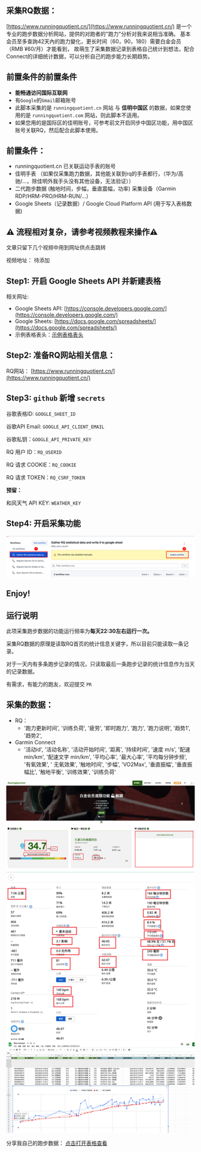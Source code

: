## 采集RQ数据：

[https://www.runningquotient.cn/](https://www.runningquotient.cn/) 是一个专业的跑步数据分析网站，提供的对跑者的"跑力"分析对我来说相当准确。
基本会员至多查詢42天內的跑力變化，更长时间（60，90，180）需要白金会员（RMB ¥60/月）才能看到， 故萌生了采集数据记录到表格自己统计到想法，配合Connect的详细统计数据，可以分析自己的跑步能力长期趋势。

## 前置条件的前置条件

- **能畅通访问国际互联网**
- 有`Google`的`Gmail`邮箱账号
- 此脚本采集的是 `runningquotient.cn` 网站 与 **佳明中国区** 的数据，如果您使用的是 `runningquotient.com` 网站，则此脚本不适用。
- 如果您用的是国际区的佳明账号，可参考前文开启同步中国区功能，用中国区账号关联RQ，然后配合此脚本使用。

## 前置条件：

- runningquotient.cn 已关联运动手表的账号
- 佳明手表 （如果仅采集跑力数据，其他能关联到rq的手表都行，（华为/高驰/...，除佳明外我手头没有其他设备，无法验证））
- 二代跑步数据 (触地时间，步幅，垂直震幅，功率) 采集设备（Garmin RDP/HRM-PRO/HRM-RUN/...）
- Google Sheets（记录数据）/ Google Cloud Platform API (用于写入表格数据)

## ⚠️ 流程相对复杂，请参考视频教程来操作⚠️

文章只留下几个视频中用到网址供点击跳转

视频地址： 待添加

## Step1: 开启 Google Sheets API 并新建表格

相关网址:

- Google Sheets API: [https://console.developers.google.com/](https://console.developers.google.com/)
- Google Sheets: [https://docs.google.com/spreadsheets/](https://docs.google.com/spreadsheets/)
- 示例表格表头：[示例表格表头](https://docs.google.com/spreadsheets/d/1eX_6PcEn7kbtMTaBURS6DJvfmKFzaN6tqbw8qshvFYQ/edit?usp=sharing)

## Step2: 准备RQ网站相关信息：

RQ网站： [https://www.runningquotient.cn/](https://www.runningquotient.cn/)

## Step3: `github` 新增 `secrets`

谷歌表格ID: `GOOGLE_SHEET_ID`

谷歌API Email: `GOOGLE_API_CLIENT_EMAIL`

谷歌私钥：`GOOGLE_API_PRIVATE_KEY`

RQ 用户 ID：`RQ_USERID`

RQ 请求 COOKIE：`RQ_COOKIE`

RQ 请求 TOKEN：`RQ_CSRF_TOKEN`

**预留：**

和风天气 API KEY: `WEATHER_KEY`

## Step4: 开启采集功能

![RQ workflow](assets/rq_workflow.png)



## Enjoy!

## 运行说明

此项采集跑步数据的功能运行频率为**每天22:30左右运行一次。**

采集RQ数据的原理是读取RQ首页的统计信息关键字，所以目前只能读取一条记录。

对于一天内有多条跑步记录的情况，只读取最后一条跑步记录的统计信息作为当天的记录数据。

有需求，有能力的跑友，欢迎提交 `PR` 


## 采集的数据：

- RQ：
    - '跑力更新时间', '训练负荷', '疲劳', '即时跑力', '跑力', '跑力说明', '趋势1', '趋势2',
- Garmin Connect
    - '活动id', '活动名称', '活动开始时间', '距离', '持续时间', '速度 m/s', '配速 min/km', '配速文字 min/km', '平均心率', '最大心率', '平均每分钟步频', '有氧效果', '
      无氧效果', '触地时间', '步幅', 'VO2Max', '垂直振幅', '垂直振幅比', '触地平衡', '训练效果', '训练负荷'

![rq](./assets/rq.png)
![connect](./assets/connect.png)
![sheet](./assets/sheet.png)

分享我自己的跑步数据：
[点击打开表格查看](https://docs.google.com/spreadsheets/d/e/2PACX-1vRSk3aD6T3tFM-OA7Cl5BmFMJ7mdKriFgYvNQA6f5b8K6F_-CadaGa8TEjMmy-sIpOPfmdN1ktkhXxt/pubhtml?gid=0&single=true)

